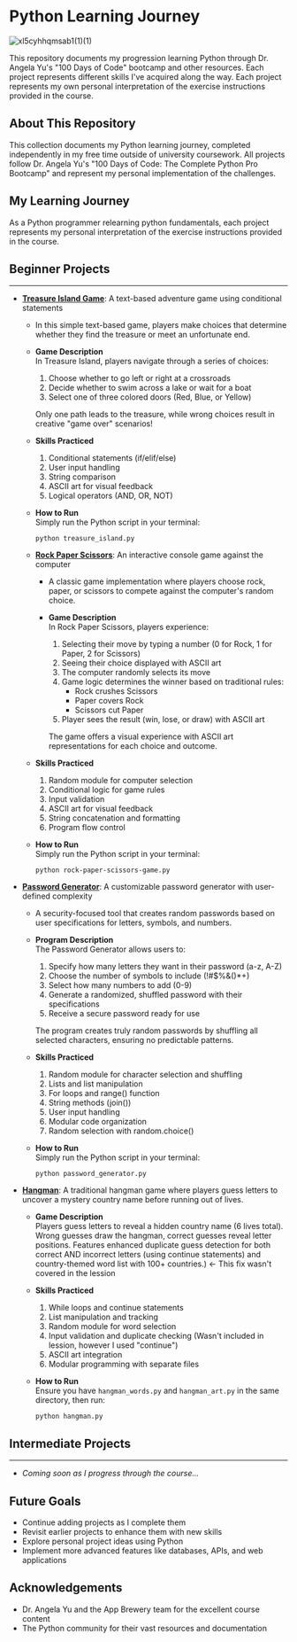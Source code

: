# Python Learning Journey

![xl5cyhhqmsab1(1)(1)](https://github.com/user-attachments/assets/46900b8c-6515-4731-b8e7-097ca424762f)

This repository documents my progression learning Python through Dr. Angela Yu's "100 Days of Code" bootcamp and other resources. Each project represents different skills I've acquired along the way.
Each project represents my own personal interpretation of the exercise instructions provided in the course.

## About This Repository

This collection documents my Python learning journey, completed independently in my free time outside of university coursework. All projects follow Dr. Angela Yu's "100 Days of Code: The Complete Python Pro Bootcamp" and represent my personal implementation of the challenges.

## My Learning Journey

As a Python programmer relearning python fundamentals, each project represents my personal interpretation of the exercise instructions provided in the course.  

## Beginner Projects
____________________________________________________________________________________________________________________________________________________________________________________________________________

- **[Treasure Island Game](./01-beginner-projects/treasure-island)**: A text-based adventure game using conditional statements
  - In this simple text-based game, players make choices that determine whether they find the treasure or meet an unfortunate end.
  - **Game Description**  
    In Treasure Island, players navigate through a series of choices:
      1. Choose whether to go left or right at a crossroads
      2. Decide whether to swim across a lake or wait for a boat
      3. Select one of three colored doors (Red, Blue, or Yellow)
   
     Only one path leads to the treasure, while wrong choices result in creative "game over" scenarios!
  - **Skills Practiced**
    1. Conditional statements (if/elif/else)
    2. User input handling
    3. String comparison
    4. ASCII art for visual feedback
    5. Logical operators (AND, OR, NOT)
  - **How to Run**  
    Simply run the Python script in your terminal:
    ```
    python treasure_island.py
    ```
    
  - **[Rock Paper Scissors](./01-beginner-projects/rock-paper-scissors)**: An interactive console game against the computer
    - A classic game implementation where players choose rock, paper, or scissors to compete against the computer's random choice.
    - **Game Description**  
      In Rock Paper Scissors, players experience:
        1. Selecting their move by typing a number (0 for Rock, 1 for Paper, 2 for Scissors)
        2. Seeing their choice displayed with ASCII art
        3. The computer randomly selects its move
        4. Game logic determines the winner based on traditional rules:
           - Rock crushes Scissors
           - Paper covers Rock
           - Scissors cut Paper
        5. Player sees the result (win, lose, or draw) with ASCII art
   
      The game offers a visual experience with ASCII art representations for each choice and outcome.
  - **Skills Practiced**
    1. Random module for computer selection
    2. Conditional logic for game rules
    3. Input validation
    4. ASCII art for visual feedback
    5. String concatenation and formatting
    6. Program flow control
  - **How to Run**  
    Simply run the Python script in your terminal:
    ```
    python rock-paper-scissors-game.py
    ```
    
- **[Password Generator](./01-beginner-projects/password-generator)**: A customizable password generator with user-defined complexity
  - A security-focused tool that creates random passwords based on user specifications for letters, symbols, and numbers.
  - **Program Description**  
    The Password Generator allows users to:
      1. Specify how many letters they want in their password (a-z, A-Z)
      2. Choose the number of symbols to include (!#$%&()*+)
      3. Select how many numbers to add (0-9)
      4. Generate a randomized, shuffled password with their specifications
      5. Receive a secure password ready for use
   
    The program creates truly random passwords by shuffling all selected characters, ensuring no predictable patterns.
  - **Skills Practiced**
    1. Random module for character selection and shuffling
    2. Lists and list manipulation
    3. For loops and range() function
    4. String methods (join())
    5. User input handling
    6. Modular code organization
    7. Random selection with random.choice()
  - **How to Run**  
    Simply run the Python script in your terminal:
    ```
    python password_generator.py
    ```

- **[Hangman](./01-beginner-projects/hangman_main)**: A traditional hangman game where players guess letters to uncover a mystery country name before running out of lives.
  - **Game Description**  
    Players guess letters to reveal a hidden country name (6 lives total). Wrong guesses draw the hangman, correct guesses reveal letter positions. Features enhanced duplicate guess detection for both correct AND incorrect letters (using continue statements) and country-themed word list with 100+ countries.) <-  This fix wasn't covered in the lession
  - **Skills Practiced**
    1. While loops and continue statements
    2. List manipulation and tracking
    3. Random module for word selection
    4. Input validation and duplicate checking (Wasn't included in lession, however I used "continue")
    5. ASCII art integration
    6. Modular programming with separate files
  - **How to Run**  
    Ensure you have `hangman_words.py` and `hangman_art.py` in the same directory, then run:
    
    ```
    python hangman.py
    ```
    

## Intermediate Projects
____________________________________________________________________________________________________________________________________________________________________________________________________________
- *Coming soon as I progress through the course...*

## Future Goals

- Continue adding projects as I complete them
- Revisit earlier projects to enhance them with new skills
- Explore personal project ideas using Python
- Implement more advanced features like databases, APIs, and web applications

## Acknowledgements

- Dr. Angela Yu and the App Brewery team for the excellent course content
- The Python community for their vast resources and documentation
